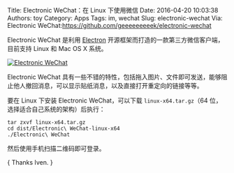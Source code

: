 Title: Electronic WeChat：在 Linux 下使用微信
Date: 2016-04-20 10:03:38
Authors: toy
Category: Apps
Tags: im, wechat
Slug: electronic-wechat
Via: Electronic WeChat:https://github.com/geeeeeeeeek/electronic-wechat

Electronic WeChat 是利用 [Electron][e] 开源框架而打造的一款第三方微信客户端，目前支持 Linux 和 Mac OS X 系统。

<!-- PELICAN_END_SUMMARY -->

[![Electronic WeChat]({filename}/images/e-wechat.thumb.png)]({filename}/images/e-wechat.png)

Electronic WeChat 具有一些不错的特性，包括拖入图片、文件即可发送，能够阻止他人撤回消息，可以显示贴纸消息，以及直接打开重定向的链接等等。

要在 Linux 下安装 Electronic WeChat，可以下载 `linux-x64.tar.gz`（64
位，选择适合自己系统的架构）后执行：

```
tar zxvf linux-x64.tar.gz
cd dist/Electronic\ WeChat-linux-x64
./Electronic\ WeChat
```

然后使用手机扫描二维码即可登录。

[e]: https://github.com/atom/electron

{ Thanks Iven. }
